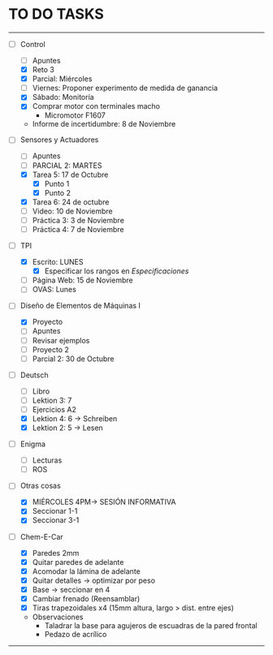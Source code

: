 # TO DO TASKS 


---

- [ ] Control
	- [ ] Apuntes
	- [x] Reto 3
	- [x] Parcial: Miércoles
	- [ ] Viernes: Proponer experimento de medida de ganancia
	- [x] Sábado: Monitoría
	- [x] Comprar motor con terminales macho
		- Micromotor F1607
	- Informe de incertidumbre: 8 de Noviembre
		
- [ ] Sensores y Actuadores
	- [ ] Apuntes
	- [ ] PARCIAL 2: MARTES
	- [x] Tarea 5: 17 de Octubre
		- [x] Punto 1
		- [x] Punto 2
	- [x] Tarea 6: 24 de octubre
	- [ ] Video: 10 de Noviembre
	- [ ] Práctica 3: 3 de Noviembre
	- [ ] Práctica 4: 7 de Noviembre
	
- [ ] TPI
	- [x] Escrito: LUNES
		- [x] Especificar los rangos en _Especificaciones_
	- [ ] Página Web: 15 de Noviembre
	- [ ] OVAS: Lunes

- [ ] Diseño de Elementos de Máquinas I
	- [x] Proyecto
	- [ ] Apuntes
	- [ ] Revisar ejemplos
	- [ ] Proyecto 2
	- [ ] Parcial 2: 30 de Octubre

- [ ] Deutsch
	- [ ] Libro
	- [ ] Lektion 3: 7
	- [ ] Ejercicios A2
	- [x] Lektion 4: 6 -> Schreiben
	- [x] Lektion 2: 5 -> Lesen
 
 - [ ] Enigma
	 - [ ] Lecturas
	 - [ ] ROS

 - [ ] Otras cosas
	 - [x] MIÉRCOLES 4PM-> SESIÓN INFORMATIVA
	 - [x] Seccionar 1-1
	 - [x] Seccionar 3-1

- [ ] Chem-E-Car
	- [x] Paredes 2mm
	- [x] Quitar paredes de adelante
	- [x] Acomodar la lámina de adelante
	- [x] Quitar detalles -> optimizar por peso
	- [x] Base -> seccionar en 4
	- [x] Cambiar frenado (Reensamblar)
	- [x] Tiras trapezoidales x4 (15mm altura, largo > dist. entre ejes)
	- Observaciones
		- Taladrar la base para agujeros de escuadras de la pared frontal
		- Pedazo de acrílico

---










